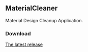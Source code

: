 ## MaterialCleaner

Material Design Cleanup Application.

### Download

[The latest release](https://github.com/MaterialCleaner/MaterialCleaner/releases/latest)

